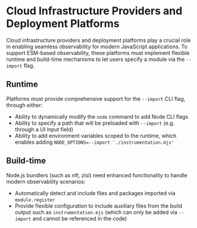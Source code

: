 # Cloud Infrastructure Providers and Deployment Platforms

Cloud infrastructure providers and deployment platforms play a crucial role in enabling seamless observability for
modern JavaScript applications. To support ESM-based observability, these platforms must implement flexible runtime and
build-time mechanisms to let users specify a module via the `--import` flag.

## Runtime

Platforms must provide comprehensive support for the `--import` CLI flag, through either:

- Ability to dynamically modify the `node` command to add Node CLI flags
- Ability to specify a path that will be preloaded with `--import` (e.g. through a UI input field)
- Ability to add environment variables scoped to the runtime, which enables adding
  `NODE_OPTIONS=--import './instrumentation.mjs'`

## Build-time

Node.js bundlers (such as nft, zisi) need enhanced functionality to handle modern observability scenarios:

- Automatically detect and include files and packages imported via `module.register`
- Provide flexible configuration to include auxiliary files from the build output such as `instrumentation.mjs` (which
  can only be added via `--import` and cannot be referenced in the code)
